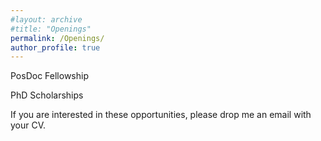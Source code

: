 ```yaml
---
#layout: archive
#title: "Openings"
permalink: /Openings/
author_profile: true
---
```



PosDoc Fellowship

PhD Scholarships

If you are interested in these opportunities, please drop me an email with your CV.
